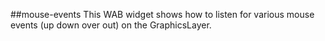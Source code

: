 ##mouse-events
This WAB widget shows how to listen for various mouse events (up down over out) on the GraphicsLayer.
